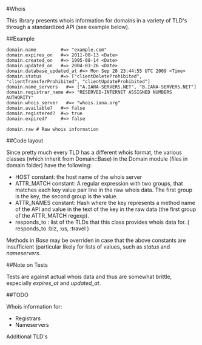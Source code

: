 #Whois

This library presents whois information for domains in a variety of TLD's
through a standardized API (see example below).

##Example

    domain.name         #=> "example.com"
    domain.expires_on   #=> 2011-08-13 <Date>
    domain.created_on   #=> 1995-08-14 <Date>
    domain.updated_on   #=> 2004-03-26 <Date>
    domain.database_updated_at #=> Mon Sep 28 23:44:55 UTC 2009 <Time>
    domain.status       #=> ["clientDeleteProhibited", "clientTransferProhibited", "clientUpdateProhibited"]
    domain.name_servers   #=> ["A.IANA-SERVERS.NET", "B.IANA-SERVERS.NET"]
    domain.registrar_name #=> "RESERVED-INTERNET ASSIGNED NUMBERS AUTHORITY"
    domain.whois_server   #=> "whois.iana.org"
    domain.available?   #=> false
    domain.registered?  #=> true
    domain.expired?     #=> false

    domain.raw # Raw whois information

##Code layout

Since pretty much every TLD has a different whois format, the various classes
(which inherit from Domain::Base) in the Domain module (files in domain folder) 
have the following:

- HOST constant: the host name of the whois server
- ATTR_MATCH constant: A regular expression with two groups, that matches each
  key value pair line in the raw whois data. The first group is the key, the
  second group is the value.
- ATTR_NAMES constant: Hash where the key represents a method name of the API
  and value in the text of the key in the raw data (the first group of the
  ATTR_MATCH regexp).
- responds_to <Array of Symbol>: list of the TLDs that this class provides whois data for.
  ( responds_to :biz, :us, :travel )

Methods in *Base* may be overriden in case that the above constants are
insufficient (particular likely for lists of values, such as *status* and
*nameservers*.

##Note on Tests

Tests are against actual whois data and thus are somewhat brittle, especially 
*expires_at* and *updated_at*.

##TODO

Whois information for:
- Registrars
- Nameservers

Additional TLD's
